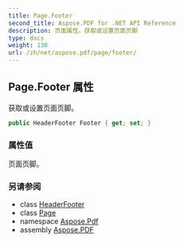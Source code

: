 ```yaml
---
title: Page.Footer
second_title: Aspose.PDF for .NET API Reference
description: 页面属性。获取或设置页面页脚
type: docs
weight: 130
url: /zh/net/aspose.pdf/page/footer/
---
```

## Page.Footer 属性

获取或设置页面页脚。

```csharp
public HeaderFooter Footer { get; set; }
```

### 属性值

页面页脚。

### 另请参阅

* class [HeaderFooter](../../headerfooter/)
* class [Page](../)
* namespace [Aspose.Pdf](../../../aspose.pdf/)
* assembly [Aspose.PDF](../../../)